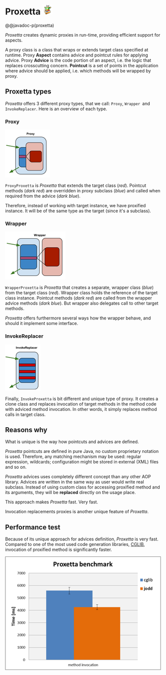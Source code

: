 # Proxetta ![proxetta](proxetta.png "Proxetta!")

@@javadoc-p(proxetta)

*Proxetta* creates dynamic proxies in run-time, providing efficient
support for aspects.

A proxy class is a class that wraps or extends target class specified at
runtime. Proxy **Aspect** contains advice and pointcut rules for
applying advice. Proxy **Advice** is the code portion of an aspect, i.e.
the logic that replaces crosscutting concern. **Pointcut** is a set of
points in the application where advice should be applied, i.e. which
methods will be wrapped by proxy.

## Proxetta types

*Proxetta* offers 3 different proxy types, that we call: `Proxy`,
`Wrapper `and `InvokeReplacer`. Here is an overview of each type.

### Proxy

![proxy proxetta](ProxyProxetta-small.png)

`ProxyProxetta` is *Proxetta* that extends the target class (*red*).
Pointcut methods (*dark red*) are overridden in proxy subclass (*blue*)
and called when required from the advice (*dark blue*).

Therefore, instead of working with target instance, we have proxified
instance. It will be of the same type as the target (since it's a
subclass).

### Wrapper

![wrapper proxetta](WrapperProxetta-small.png)

`WrapperProxetta` is *Proxetta* that creates a separate, wrapper class
(*blue*) from the target class (*red*). Wrapper class holds the
reference of the target class instance. Pointcut methods (*dark red*)
are called from the wrapper advice methods (*dark blue*). But wrapper
also delegates call to other target methods.

*Proxetta* offers furthermore several ways how the wrapper behave, and
should it implement some interface.

### InvokeReplacer

![invoker proxetta](InvokeProxetta-small.png)

Finally, `InvokeProxetta` is bit different and unique type of proxy. It
creates a clone class and replaces invocation of target methods in the
method code with adviced method invocation. In other words, it simply
replaces method calls in target class.

## Reasons why

What is unique is the way how pointcuts and advices are defined.

*Proxetta* pointcuts are defined in pure Java, no custom proprietary
notation is used. Therefore, any matching mechanism may be used: regular
expression, wildcards; configuration might be stored in external (XML)
files and so on.

*Proxetta* advices uses completely different concept than any other AOP
library. Advices are written in the same way as user would write real
subclass. Instead of using custom class for accessing proxified method
and its arguments, they will be **replaced** directly on the usage
place.

This approach makes *Proxetta* fast. Very fast.

Invocation replacements proxies is another unique feature of *Proxetta*.

## Performance test

Because of its unique approach for advices definition, *Proxetta* is
very fast. Compared to one of the most used code generation libraries,
[CGLIB][1], invocation of proxified method is
significantly faster.

![Proxetta performance test](proxetta-benchmark.png)


[1]: http://cglib.sourceforge.net/